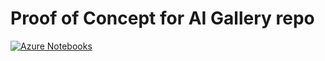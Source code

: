# Proof of Concept for AI Gallery repo

[![Azure Notebooks](https://notebooks.azure.com/launch.png)](https://notebooks.azure.com/import/gh/gogowings/PoC_GalleryRepo)
